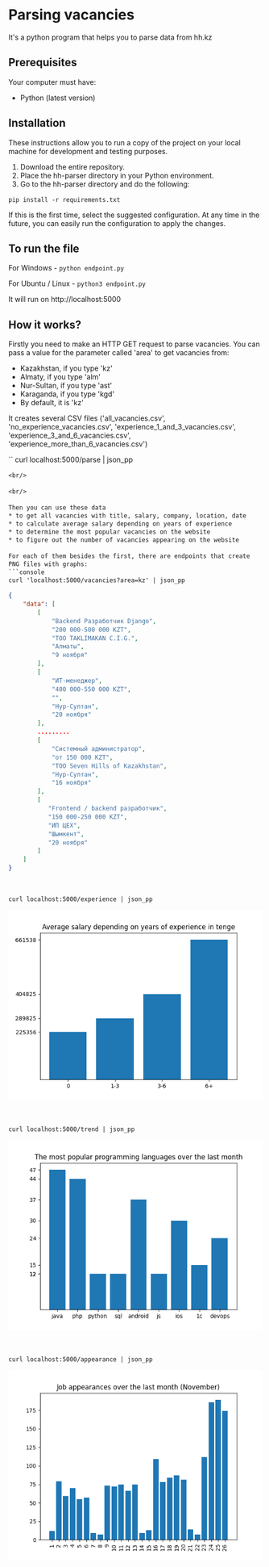 # Parsing vacancies
It's a python program that helps you to parse data from hh.kz

## Prerequisites

Your computer must have:
* Python (latest version)

## Installation

These instructions allow you to run a copy of the project on your local machine for development and testing purposes.

1. Download the entire repository.
2. Place the hh-parser directory in your Python environment.
3. Go to the hh-parser directory and do the following:
```console
pip install -r requirements.txt
```

If this is the first time, select the suggested configuration.
At any time in the future, you can easily run the configuration to apply the changes.

## To run the file

For Windows - `python endpoint.py`

For Ubuntu / Linux - `python3 endpoint.py`

It will run on http://localhost:5000

## How it works?

Firstly you need to make an HTTP GET request to parse vacancies. You can pass a value for the parameter called 'area' to get vacancies from:
* Kazakhstan, if you type 'kz'
* Almaty, if you type 'alm'
* Nur-Sultan, if you type 'ast'
* Karaganda, if you type 'kgd'
* By default, it is 'kz'

It creates several CSV files ('all_vacancies.csv', 'no_experience_vacancies.csv', 'experience_1_and_3_vacancies.csv', 'experience_3_and_6_vacancies.csv', 'experience_more_than_6_vacancies.csv')
<br/>

``
curl localhost:5000/parse | json_pp
```
<br/>

<br/>

Then you can use these data
* to get all vacancies with title, salary, company, location, date
* to calculate average salary depending on years of experience
* to determine the most popular vacancies on the website
* to figure out the number of vacancies appearing on the website

For each of them besides the first, there are endpoints that create PNG files with graphs:
```console
curl 'localhost:5000/vacancies?area=kz' | json_pp
```
```json
{
    "data": [
        [
            "Backend Разработчик Django",
            "200 000-500 000 KZT",
            "ТОО TAKLIMAKAN C.I.G.",
            "Алматы",
            "9 ноября"
        ],
        [
            "ИТ-менеджер",
            "400 000-550 000 KZT",
            "",
            "Нур-Султан",
            "20 ноября"
        ],
        .........
        [
            "Системный администратор",
            "от 150 000 KZT",
            "ТОО Seven Hills of Kazakhstan",
            "Нур-Султан",
            "16 ноября"
        ],
        [
           "Frontend / backend разработчик",
           "150 000-250 000 KZT",
           "ИП ЦЕХ",
           "Шымкент",
           "20 ноября"
        ]
    ]
}
```

<br/>

```console
curl localhost:5000/experience | json_pp
```

![alt text](files/experience.png)

<br/>

```console
curl localhost:5000/trend | json_pp
```

![alt text](files/trends.png)

<br/>

```console
curl localhost:5000/appearance | json_pp
```

![alt text](files/appearance.png)

